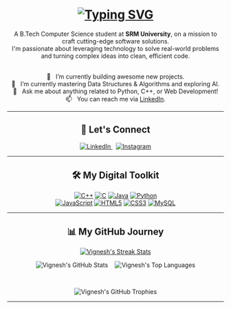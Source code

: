 <h1 align="center">
  <a href="https://git.io/typing-svg">
    <img src="https://readme-typing-svg.herokuapp.com?font=Fira+Code&size=35&pause=1000&color=8A2BE2&center=true&vCenter=true&width=435&lines=Hey+there+I'm+Vignesh;A+Software+Developer;A+Lifelong+Learner;A+Problem+Solver" alt="Typing SVG" />
  </a>
</h1>

<p align="center">
  A B.Tech Computer Science student at <b>SRM University</b>, on a mission to craft cutting-edge software solutions.
  <br>
  I'm passionate about leveraging technology to solve real-world problems and turning complex ideas into clean, efficient code.
</p>

<p align="center">
  <br>
  🔭 &nbsp; I’m currently building awesome new projects.<br>
  🌱 &nbsp; I’m currently mastering Data Structures & Algorithms and exploring AI.<br>
  💬 &nbsp; Ask me about anything related to Python, C++, or Web Development!<br>
  📫 &nbsp; You can reach me via <a href="http://www.linkedin.com/in/vignesh-v-711638250">LinkedIn</a>.
</p>

---

<h2 align="center">🔗 Let's Connect</h2>
<p align="center">
  <a href="http://www.linkedin.com/in/vignesh-v-711638250" target="_blank">
    <img src="https://img.shields.io/badge/LinkedIn-%230077B5.svg?style=for-the-badge&logo=linkedin&logoColor=white" alt="LinkedIn">
  </a> &nbsp;
  <a href="https://instagram.com/vicky_xiz" target="_blank">
    <img src="https://img.shields.io/badge/Instagram-%23E4405F.svg?style=for-the-badge&logo=Instagram&logoColor=white" alt="Instagram">
  </a>
</p>

---

<h2 align="center">🛠️ My Digital Toolkit</h2>
<p align="center">
    <a href="https://www.cplusplus.com/" target="_blank"><img src="https://img.shields.io/badge/c++-%2300599C.svg?style=for-the-badge&logo=c%2B%2B&logoColor=white" alt="C++"/></a>
    <a href="https://www.cprogramming.com/" target="_blank"><img src="https://img.shields.io/badge/c-%2300599C.svg?style=for-the-badge&logo=c&logoColor=white" alt="C"/></a>
    <a href="https://www.java.com" target="_blank"><img src="https://img.shields.io/badge/java-%23ED8B00.svg?style=for-the-badge&logo=openjdk&logoColor=white" alt="Java"/></a>
    <a href="https://www.python.org" target="_blank"><img src="https://img.shields.io/badge/python-3670A0?style=for-the-badge&logo=python&logoColor=ffdd54" alt="Python"/></a>
    <br>
    <a href="https://developer.mozilla.org/en-US/docs/Web/JavaScript" target="_blank"><img src="https://img.shields.io/badge/javascript-%23323330.svg?style=for-the-badge&logo=javascript&logoColor=%23F7DF1E" alt="JavaScript"/></a>
    <a href="https://www.w3.org/html/" target="_blank"><img src="https://img.shields.io/badge/html5-%23E34F26.svg?style=for-the-badge&logo=html5&logoColor=white" alt="HTML5"/></a>
    <a href="https://www.w3schools.com/css/" target="_blank"><img src="https://img.shields.io/badge/css3-%231572B6.svg?style=for-the-badge&logo=css3&logoColor=white" alt="CSS3"/></a>
    <a href="https://www.mysql.com/" target="_blank"><img src="https://img.shields.io/badge/mysql-%234479A1.svg?style=for-the-badge&logo=mysql&logoColor=white" alt="MySQL"/></a>
</p>

---

<h2 align="center">📊 My GitHub Journey</h2>

<p align="center">
  <a href="https://github.com/vickyxiz">
    <img src="https://github-readme-streak-stats.herokuapp.com/?user=vickyxiz&theme=radical&hide_border=false" alt="Vignesh's Streak Stats"/>
  </a>
</p>

<p align="center">
    <img src="https://github-readme-stats.vercel.app/api?username=vickyxiz&show_icons=true&theme=radical&include_all_commits=true&count_private=true" alt="Vignesh's GitHub Stats"/>
    &nbsp;&nbsp;
    <img src="https://github-readme-stats.vercel.app/api/top-langs/?username=vickyxiz&theme=radical&hide_border=false&include_all_commits=true&count_private=true&layout=compact" alt="Vignesh's Top Languages"/>
</p>
<br>

<p align="center">
  <img src="https://github-profile-trophy.vercel.app/?username=vickyxiz&theme=radical&no-frame=false&no-bg=false&margin-w=4" alt="Vignesh's GitHub Trophies" />
</p>

---
